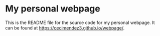 # My personal webpage

This is the README file for the source code for my personal webpage. It can be found at <https://cecimendez3.github.io/webpage/>. 

